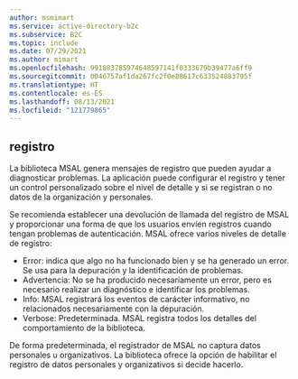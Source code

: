 ```yaml
---
author: msmimart
ms.service: active-directory-b2c
ms.subservice: B2C
ms.topic: include
ms.date: 07/29/2021
ms.author: mimart
ms.openlocfilehash: 991883785974648597141f0333679b39477a6ff9
ms.sourcegitcommit: 0046757af1da267fc2f0e88617c633524883795f
ms.translationtype: HT
ms.contentlocale: es-ES
ms.lasthandoff: 08/13/2021
ms.locfileid: "121779865"
---
```

## <a name="configure-logging"></a>registro

La biblioteca MSAL genera mensajes de registro que pueden ayudar a diagnosticar problemas. La aplicación puede configurar el registro y tener un control personalizado sobre el nivel de detalle y si se registran o no datos de la organización y personales. 

Se recomienda establecer una devolución de llamada del registro de MSAL y proporcionar una forma de que los usuarios envíen registros cuando tengan problemas de autenticación. MSAL ofrece varios niveles de detalle de registro:

- Error: indica que algo no ha funcionado bien y se ha generado un error. Se usa para la depuración y la identificación de problemas.
- Advertencia: No se ha producido necesariamente un error, pero es necesario realizar un diagnóstico e identificar los problemas.
- Info: MSAL registrará los eventos de carácter informativo, no relacionados necesariamente con la depuración.
- Verbose: Predeterminada. MSAL registra todos los detalles del comportamiento de la biblioteca.

De forma predeterminada, el registrador de MSAL no captura datos personales u organizativos. La biblioteca ofrece la opción de habilitar el registro de datos personales y organizativos si decide hacerlo.



